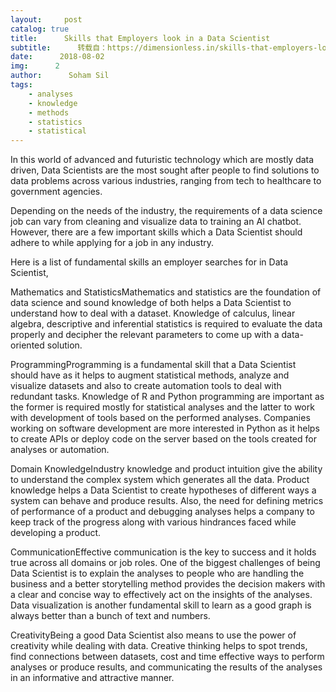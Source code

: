 ```yaml
---
layout:     post
catalog: true
title:      Skills that Employers look in a Data Scientist
subtitle:      转载自：https://dimensionless.in/skills-that-employers-look-in-a-data-scientist/
date:      2018-08-02
img:      2
author:      Soham Sil
tags:
    - analyses
    - knowledge
    - methods
    - statistics
    - statistical
---
```


In this world of advanced and futuristic technology which are mostly data driven, Data Scientists are the most sought after people to find solutions to data problems across various industries, ranging from tech to healthcare to government agencies.

Depending on the needs of the industry, the requirements of a data science job can vary from cleaning and visualize data to training an AI chatbot. However, there are a few important skills which a Data Scientist should adhere to while applying for a job in any industry.

Here is a list of fundamental skills an employer searches for in Data Scientist, 

Mathematics and StatisticsMathematics and statistics are the foundation of data science and sound knowledge of both helps a Data Scientist to understand how to deal with a dataset. Knowledge of calculus, linear algebra, descriptive and inferential statistics is required to evaluate the data properly and decipher the relevant parameters to come up with a data-oriented solution.

ProgrammingProgramming is a fundamental skill that a Data Scientist should have as it helps to augment statistical methods, analyze and visualize datasets and also to create automation tools to deal with redundant tasks. Knowledge of R and Python programming are important as the former is required mostly for statistical analyses and the latter to work with development of tools based on the performed analyses. Companies working on software development are more interested in Python as it helps to create APIs or deploy code on the server based on the tools created for analyses or automation. 

Domain KnowledgeIndustry knowledge and product intuition give the ability to understand the complex system which generates all the data. Product knowledge helps a Data Scientist to create hypotheses of different ways a system can behave and produce results. Also, the need for defining metrics of performance of a product and debugging analyses helps a company to keep track of the progress along with various hindrances faced while developing a product. 

CommunicationEffective communication is the key to success and it holds true across all domains or job roles. One of the biggest challenges of being Data Scientist is to explain the analyses to people who are handling the business and a better storytelling method provides the decision makers with a clear and concise way to effectively act on the insights of the analyses. Data visualization is another fundamental skill to learn as a good graph is always better than a bunch of text and numbers.

CreativityBeing a good Data Scientist also means to use the power of creativity while dealing with data. Creative thinking helps to spot trends, find connections between datasets, cost and time effective ways to perform analyses or produce results, and communicating the results of the analyses in an informative and attractive manner.
